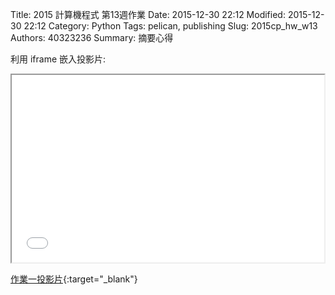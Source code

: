 Title: 2015 計算機程式 第13週作業
Date: 2015-12-30 22:12
Modified: 2015-12-30 22:12
Category: Python
Tags: pelican, publishing
Slug: 2015cp_hw_w13
Authors: 40323236
Summary: 摘要心得

利用 iframe 嵌入投影片:

<iframe src="simplest9.html" width="500" height="300"></iframe>

[作業一投影片](simplest9.html){:target="_blank"}

